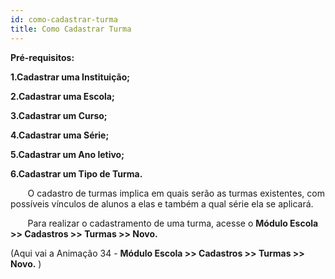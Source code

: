 ```yaml
---
id: como-cadastrar-turma
title: Como Cadastrar Turma
---
```


**Pré-requisitos:**

**1.Cadastrar uma Instituição;**

**2.Cadastrar uma Escola;**

**3.Cadastrar um Curso;**

**4.Cadastrar uma Série;**

**5.Cadastrar um Ano letivo;**

**6.Cadastrar um Tipo de Turma.**

&nbsp;&nbsp;&nbsp;&nbsp;&nbsp;&nbsp;&nbsp;O cadastro de turmas implica em quais serão as turmas existentes, com possíveis vínculos de alunos a elas e também a qual série ela se aplicará.

&nbsp;&nbsp;&nbsp;&nbsp;&nbsp;&nbsp;&nbsp;Para realizar o cadastramento de uma turma, acesse o **Módulo Escola >> Cadastros >> Turmas >> Novo.**

(Aqui vai a Animação 34 - **Módulo Escola >> Cadastros >> Turmas >> Novo.**
)